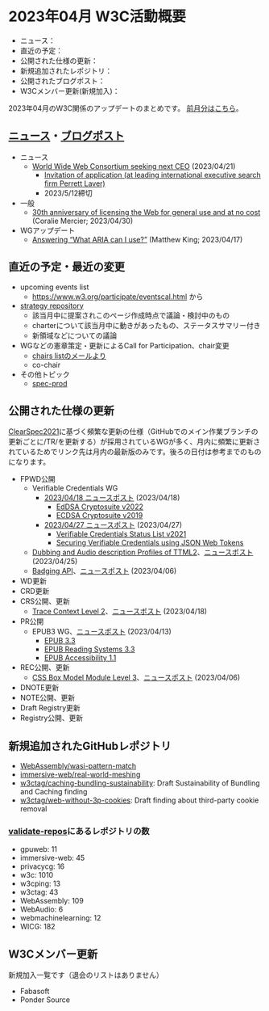 # 2023年04月 W3C活動概要

- ニュース：
- 直近の予定：
- 公開された仕様の更新：
- 新規追加されたレポジトリ：
- 公開されたブログポスト：
- W3Cメンバー更新(新規加入)：

2023年04月のW3C関係のアップデートのまとめです。
[前月分はこちら](202303.md)。

## [ニュース](https://www.w3.org/blog/news/)・[ブログポスト](https://www.w3.org/blog/)

* ニュース
  * [World Wide Web Consortium seeking next CEO](https://www.w3.org/blog/news/archives/9891) (2023/04/21)
    * [Invitation of application (at leading international executive search firm Perrett Laver)](https://candidates.perrettlaver.com/vacancies/3565/)
    * 2023/5/12締切
* 一般
  * [30th anniversary of licensing the Web for general use and at no cost](https://www.w3.org/blog/2023/04/30th-anniversary-of-licensing-the-web-for-general-use-and-at-no-cost/) (Coralie Mercier; 2023/04/30)
* WGアップデート
  * [Answering “What ARIA can I use?”](https://www.w3.org/blog/2023/04/answering-what-aria-can-i-use/) (Matthew King; 2023/04/17)

## 直近の予定・最近の変更

* upcoming events list
  * https://www.w3.org/participate/eventscal.html から
* [strategy repository](https://github.com/w3c/strategy/issues)
  * 該当月中に提案されこのページ作成時点で議論・検討中のもの
  * charterについて該当月中に動きがあったもの、ステータスサマリー付き
  * 新領域などについての議論
* WGなどの憲章策定・更新によるCall for Participation、chair変更
  * [chairs listのメールより](https://lists.w3.org/Archives/Member/chairs/)
  * co-chair
* その他トピック
  * [spec-prod](https://lists.w3.org/Archives/Public/spec-prod/)

## 公開された仕様の更新

[ClearSpec2021](https://github.com/w3c/tr-pages/blob/main/clearspec2021.md)に基づく頻繁な更新の仕様（GitHubでのメイン作業ブランチの更新ごとに/TR/を更新する）が採用されているWGが多く、月内に頻繁に更新されているためでリンク先は月内の最新版のみです。後ろの日付は参考までのものになります。

* FPWD公開
  * Verifiable Credentials WG
    * [2023/04/18 ニュースポスト](https://www.w3.org/blog/news/archives/9888) (2023/04/18)
      * [EdDSA Cryptosuite v2022](https://www.w3.org/TR/2023/WD-vc-di-eddsa-20230418/)
      * [ECDSA Cryptosuite v2019](https://www.w3.org/TR/2023/WD-vc-di-ecdsa-20230418/)
    * [2023/04/27 ニュースポスト](https://www.w3.org/blog/news/archives/9901) (2023/04/27)
      * [Verifiable Credentials Status List v2021](https://www.w3.org/TR/2023/WD-vc-status-list-20230427/)
      * [Securing Verifiable Credentials using JSON Web Tokens](https://www.w3.org/TR/2023/WD-vc-jwt-20230427/)
  * [Dubbing and Audio description Profiles of TTML2](https://www.w3.org/TR/2023/WD-dapt-20230425/)、[ニュースポスト](https://www.w3.org/blog/news/archives/9896) (2023/04/25)
  * [Badging API](https://www.w3.org/TR/2023/WD-badging-20230406/)、[ニュースポスト](https://www.w3.org/blog/news/archives/9878) (2023/04/06)
* WD更新
* CRD更新
* CRS公開、更新
  * [Trace Context Level 2](https://www.w3.org/TR/2023/CR-trace-context-2-20230418/)、[ニュースポスト](https://www.w3.org/blog/news/archives/9885) (2023/04/18)
* PR公開
  * EPUB3 WG、[ニュースポスト](https://www.w3.org/blog/news/archives/9880) (2023/04/13)
    * [EPUB 3.3](https://www.w3.org/TR/2023/PR-epub-33-20230413/)
    * [EPUB Reading Systems 3.3](https://www.w3.org/TR/2023/PR-epub-rs-33-20230413/)
    * [EPUB Accessibility 1.1](https://www.w3.org/TR/2023/PR-epub-a11y-11-20230413/)
* REC公開、更新
  * [CSS Box Model Module Level 3](https://www.w3.org/TR/2023/REC-css-box-3-20230406/)、[ニュースポスト](https://www.w3.org/blog/news/archives/9876) (2023/04/06)
* DNOTE更新
* NOTE公開、更新
* Draft Registry更新
* Registry公開、更新

## 新規追加されたGitHubレポジトリ

* [WebAssembly/wasi-pattern-match](https://github.com/WebAssembly/wasi-pattern-match)
* [immersive-web/real-world-meshing](https://github.com/immersive-web/real-world-meshing)
* [w3ctag/caching-bundling-sustainability](https://github.com/w3ctag/caching-bundling-sustainability): Draft Sustainability of Bundling and Caching finding
* [w3ctag/web-without-3p-cookies](https://github.com/w3ctag/web-without-3p-cookies): Draft finding about third-party cookie removal

### [validate-repos](https://w3c.github.io/validate-repos/)にあるレポジトリの数

* gpuweb: 11
* immersive-web: 45
* privacycg: 16
* w3c: 1010
* w3cping: 13
* w3ctag: 43
* WebAssembly: 109
* WebAudio: 6
* webmachinelearning: 12
* WICG: 182

## W3Cメンバー更新

新規加入一覧です（退会のリストはありません）

* Fabasoft
* Ponder Source
